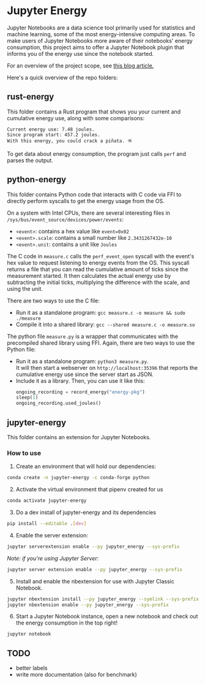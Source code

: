 # Jupyter Energy

Jupyter Notebooks are a data science tool primarily used for statistics and machine learning, some of the most energy-intensive computing areas.
To make users of Jupyter Notebooks more aware of their notebooks' energy consumption, this project aims to offer a Jupyter Notebook plugin that informs you of the energy use since the notebook started.

For an overview of the project scope, see [this blog article.](https://mgar.us/jupyter-energy)

Here's a quick overview of the repo folders:

## rust-energy

This folder contains a Rust program that shows you your current and cumulative energy use, along with some comparisons:

```text
Current energy use: 7.48 joules.
Since program start: 457.2 joules.
With this energy, you could crack a piñata. 🪅
```

To get data about energy consumption, the program just calls `perf` and parses the output.

## python-energy

This folder contains Python code that interacts with C code via FFI to directly perform syscalls to get the energy usage from the OS.

On a system with Intel CPUs, there are several interesting files in `/sys/bus/event_source/devices/power/events`:

- `<event>`: contains a hex value like `event=0x02`
- `<event>.scale`: contains a small number like `2.3431267432e-10`
- `<event>.unit`: contains a unit like `Joules`

The C code in `measure.c` calls the `perf_event_open` syscall with the event's hex value to request listening to energy events from the OS.
This syscall returns a file that you can read the cumulative amount of ticks since the measurement started.
It then calculates the actual energy use by subtracting the initial ticks, multiplying the difference with the scale, and using the unit.

There are two ways to use the C file:

- Run it as a standalone program: `gcc measure.c -o measure && sudo ./measure`
- Compile it into a shared library: `gcc --shared measure.c -o measure.so`

The python file `measure.py` is a wrapper that communicates with the precompiled shared library using FFI.
Again, there are two ways to use the Python file:

- Run it as a standalone program: `python3 measure.py`.  
  It will then start a webserver on `http://localhost:35396` that reports the cumulative energy use since the server start as JSON.
- Include it as a library. Then, you can use it like this:
  ```python
  ongoing_recording = record_energy("energy-pkg")
  sleep(1)
  ongoing_recording.used_joules()
  ```

## jupyter-energy

This folder contains an extension for Jupyter Notebooks.

### How to use

1. Create an environment that will hold our dependencies:
  ```bash
  conda create -n jupyter-energy -c conda-forge python
  ```
2. Activate the virtual environment that pipenv created for us
  ```bash
  conda activate jupyter-energy
  ```
3. Do a dev install of jupyter-energy and its dependencies
  ```bash
  pip install --editable .[dev]
  ```
4. Enable the server extension:
  ```bash
  jupyter serverextension enable --py jupyter_energy --sys-prefix
  ```
  *Note: if you're using Jupyter Server:*
  ```bash
  jupyter server extension enable --py jupyter_energy --sys-prefix
  ```
5. Install and enable the nbextension for use with Jupyter Classic Notebook.
  ```bash
  jupyter nbextension install --py jupyter_energy --symlink --sys-prefix
  jupyter nbextension enable --py jupyter_energy --sys-prefix
  ```
6. Start a Jupyter Notebook instance, open a new notebook and check out the energy consumption in the top right!
  ```bash
  jupyter notebook
  ```

## TODO

- better labels
- write more documentation (also for benchmark)
